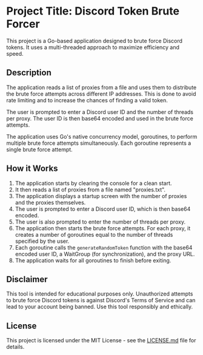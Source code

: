 # Project Title: Discord Token Brute Forcer

This project is a Go-based application designed to brute force Discord tokens. It uses a multi-threaded approach to maximize efficiency and speed.

## Description

The application reads a list of proxies from a file and uses them to distribute the brute force attempts across different IP addresses. This is done to avoid rate limiting and to increase the chances of finding a valid token.

The user is prompted to enter a Discord user ID and the number of threads per proxy. The user ID is then base64 encoded and used in the brute force attempts.

The application uses Go's native concurrency model, goroutines, to perform multiple brute force attempts simultaneously. Each goroutine represents a single brute force attempt.

## How it Works

1. The application starts by clearing the console for a clean start.
2. It then reads a list of proxies from a file named "proxies.txt".
3. The application displays a startup screen with the number of proxies and the proxies themselves.
4. The user is prompted to enter a Discord user ID, which is then base64 encoded.
5. The user is also prompted to enter the number of threads per proxy.
6. The application then starts the brute force attempts. For each proxy, it creates a number of goroutines equal to the number of threads specified by the user.
7. Each goroutine calls the `generateRandomToken` function with the base64 encoded user ID, a WaitGroup (for synchronization), and the proxy URL.
8. The application waits for all goroutines to finish before exiting.

## Disclaimer

This tool is intended for educational purposes only. Unauthorized attempts to brute force Discord tokens is against Discord's Terms of Service and can lead to your account being banned. Use this tool responsibly and ethically.

## License

This project is licensed under the MIT License - see the [LICENSE.md](LICENSE) file for details.
